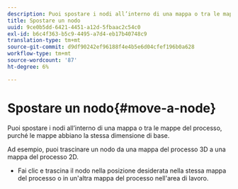 ```yaml
---
description: Puoi spostare i nodi all’interno di una mappa o tra le mappe del processo, purché le mappe abbiano la stessa dimensione di base.
title: Spostare un nodo
uuid: 9ce0b5dd-6421-4451-a12d-5fbaac2c54c0
exl-id: b6c4f363-b5c9-4495-a7d4-eb17b40748c9
translation-type: tm+mt
source-git-commit: d9df90242ef96188f4e4b5e6d04cfef196b0a628
workflow-type: tm+mt
source-wordcount: '87'
ht-degree: 6%

---
```


# Spostare un nodo{#move-a-node}

Puoi spostare i nodi all’interno di una mappa o tra le mappe del processo, purché le mappe abbiano la stessa dimensione di base.

Ad esempio, puoi trascinare un nodo da una mappa del processo 3D a una mappa del processo 2D.

* Fai clic e trascina il nodo nella posizione desiderata nella stessa mappa del processo o in un&#39;altra mappa del processo nell&#39;area di lavoro.
